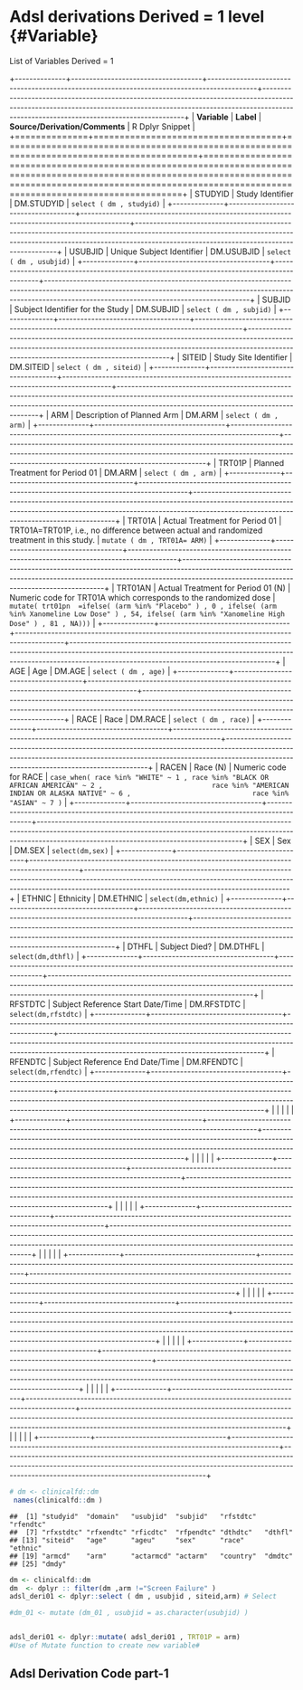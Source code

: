 # Adsl derivations Derived = 1 level {#Variable}

List of Variables Derived = 1

+--------------+------------------------------------+-------------------------------------------------------------------------------------------+--------------------------------------------------------------------------------------------------------------------------------------------------------------------------------------------------------------------+
| **Variable** | **Label**                          | **Source/Derivation/Comments**                                                            | R Dplyr Snippet                                                                                                                                                                                                    |
+==============+====================================+===========================================================================================+====================================================================================================================================================================================================================+
| STUDYID      | Study Identifier                   | DM.STUDYID                                                                                | `select ( dm , studyid)`                                                                                                                                                                                           |
+--------------+------------------------------------+-------------------------------------------------------------------------------------------+--------------------------------------------------------------------------------------------------------------------------------------------------------------------------------------------------------------------+
| USUBJID      | Unique Subject Identifier          | DM.USUBJID                                                                                | `select ( dm , usubjid)`                                                                                                                                                                                           |
+--------------+------------------------------------+-------------------------------------------------------------------------------------------+--------------------------------------------------------------------------------------------------------------------------------------------------------------------------------------------------------------------+
| SUBJID       | Subject Identifier for the Study   | DM.SUBJID                                                                                 | `select ( dm , subjid)`                                                                                                                                                                                            |
+--------------+------------------------------------+-------------------------------------------------------------------------------------------+--------------------------------------------------------------------------------------------------------------------------------------------------------------------------------------------------------------------+
| SITEID       | Study Site Identifier              | DM.SITEID                                                                                 | `select ( dm , siteid)`                                                                                                                                                                                            |
+--------------+------------------------------------+-------------------------------------------------------------------------------------------+--------------------------------------------------------------------------------------------------------------------------------------------------------------------------------------------------------------------+
| ARM          | Description of Planned Arm         | DM.ARM                                                                                    | `select ( dm , arm)`                                                                                                                                                                                               |
+--------------+------------------------------------+-------------------------------------------------------------------------------------------+--------------------------------------------------------------------------------------------------------------------------------------------------------------------------------------------------------------------+
| TRT01P       | Planned Treatment for Period 01    | DM.ARM                                                                                    | `select ( dm , arm)`                                                                                                                                                                                               |
+--------------+------------------------------------+-------------------------------------------------------------------------------------------+--------------------------------------------------------------------------------------------------------------------------------------------------------------------------------------------------------------------+
| TRT01A       | Actual Treatment for Period 01     | TRT01A=TRT01P, i.e., no difference between actual and randomized treatment in this study. | `mutate ( dm , TRT01A= ARM)`                                                                                                                                                                                       |
+--------------+------------------------------------+-------------------------------------------------------------------------------------------+--------------------------------------------------------------------------------------------------------------------------------------------------------------------------------------------------------------------+
| TRT01AN      | Actual Treatment for Period 01 (N) | Numeric code for TRT01A which corresponds to the randomized dose                          | `mutate( trt01pn  =ifelse( (arm %in% "Placebo" ) , 0 , ifelse( (arm %in% Xanomeline Low Dose" ) , 54, ifelse( (arm %in% "Xanomeline High Dose" ) , 81 , NA)))`                                                     |
+--------------+------------------------------------+-------------------------------------------------------------------------------------------+--------------------------------------------------------------------------------------------------------------------------------------------------------------------------------------------------------------------+
| AGE          | Age                                | DM.AGE                                                                                    | `select ( dm , age)`                                                                                                                                                                                               |
+--------------+------------------------------------+-------------------------------------------------------------------------------------------+--------------------------------------------------------------------------------------------------------------------------------------------------------------------------------------------------------------------+
| RACE         | Race                               | DM.RACE                                                                                   | `select ( dm , race)`                                                                                                                                                                                              |
+--------------+------------------------------------+-------------------------------------------------------------------------------------------+--------------------------------------------------------------------------------------------------------------------------------------------------------------------------------------------------------------------+
| RACEN        | Race (N)                           | Numeric code for RACE                                                                     | `case_when( race %in% "WHITE" ~ 1 , race %in% "BLACK OR AFRICAN AMERICAN" ~ 2 ,                           race %in% "AMERICAN INDIAN OR ALASKA NATIVE" ~ 6 ,                              race %in% "ASIAN" ~ 7 )` |
+--------------+------------------------------------+-------------------------------------------------------------------------------------------+--------------------------------------------------------------------------------------------------------------------------------------------------------------------------------------------------------------------+
| SEX          | Sex                                | DM.SEX                                                                                    | `select(dm,sex)`                                                                                                                                                                                                   |
+--------------+------------------------------------+-------------------------------------------------------------------------------------------+--------------------------------------------------------------------------------------------------------------------------------------------------------------------------------------------------------------------+
| ETHNIC       | Ethnicity                          | DM.ETHNIC                                                                                 | `select(dm,ethnic)`                                                                                                                                                                                                |
+--------------+------------------------------------+-------------------------------------------------------------------------------------------+--------------------------------------------------------------------------------------------------------------------------------------------------------------------------------------------------------------------+
| DTHFL        | Subject Died?                      | DM.DTHFL                                                                                  | `select(dm,dthfl)`                                                                                                                                                                                                 |
+--------------+------------------------------------+-------------------------------------------------------------------------------------------+--------------------------------------------------------------------------------------------------------------------------------------------------------------------------------------------------------------------+
| RFSTDTC      | Subject Reference Start Date/Time  | DM.RFSTDTC                                                                                | `select(dm,rfstdtc)`                                                                                                                                                                                               |
+--------------+------------------------------------+-------------------------------------------------------------------------------------------+--------------------------------------------------------------------------------------------------------------------------------------------------------------------------------------------------------------------+
| RFENDTC      | Subject Reference End Date/Time    | DM.RFENDTC                                                                                | `select(dm,rfendtc)`                                                                                                                                                                                               |
+--------------+------------------------------------+-------------------------------------------------------------------------------------------+--------------------------------------------------------------------------------------------------------------------------------------------------------------------------------------------------------------------+
|              |                                    |                                                                                           |                                                                                                                                                                                                                    |
+--------------+------------------------------------+-------------------------------------------------------------------------------------------+--------------------------------------------------------------------------------------------------------------------------------------------------------------------------------------------------------------------+
|              |                                    |                                                                                           |                                                                                                                                                                                                                    |
+--------------+------------------------------------+-------------------------------------------------------------------------------------------+--------------------------------------------------------------------------------------------------------------------------------------------------------------------------------------------------------------------+
|              |                                    |                                                                                           |                                                                                                                                                                                                                    |
+--------------+------------------------------------+-------------------------------------------------------------------------------------------+--------------------------------------------------------------------------------------------------------------------------------------------------------------------------------------------------------------------+
|              |                                    |                                                                                           |                                                                                                                                                                                                                    |
+--------------+------------------------------------+-------------------------------------------------------------------------------------------+--------------------------------------------------------------------------------------------------------------------------------------------------------------------------------------------------------------------+
|              |                                    |                                                                                           |                                                                                                                                                                                                                    |
+--------------+------------------------------------+-------------------------------------------------------------------------------------------+--------------------------------------------------------------------------------------------------------------------------------------------------------------------------------------------------------------------+
|              |                                    |                                                                                           |                                                                                                                                                                                                                    |
+--------------+------------------------------------+-------------------------------------------------------------------------------------------+--------------------------------------------------------------------------------------------------------------------------------------------------------------------------------------------------------------------+
|              |                                    |                                                                                           |                                                                                                                                                                                                                    |
+--------------+------------------------------------+-------------------------------------------------------------------------------------------+--------------------------------------------------------------------------------------------------------------------------------------------------------------------------------------------------------------------+
|              |                                    |                                                                                           |                                                                                                                                                                                                                    |
+--------------+------------------------------------+-------------------------------------------------------------------------------------------+--------------------------------------------------------------------------------------------------------------------------------------------------------------------------------------------------------------------+


```r
# dm <- clinicalfd::dm 
 names(clinicalfd::dm )
```

```
##  [1] "studyid"  "domain"   "usubjid"  "subjid"   "rfstdtc"  "rfendtc" 
##  [7] "rfxstdtc" "rfxendtc" "rficdtc"  "rfpendtc" "dthdtc"   "dthfl"   
## [13] "siteid"   "age"      "ageu"     "sex"      "race"     "ethnic"  
## [19] "armcd"    "arm"      "actarmcd" "actarm"   "country"  "dmdtc"   
## [25] "dmdy"
```

```r
dm <- clinicalfd::dm
dm  <- dplyr :: filter(dm ,arm !="Screen Failure" )
adsl_deri01 <- dplyr::select ( dm , usubjid , siteid,arm) # Select 

#dm_01 <- mutate (dm_01 , usubjid = as.character(usubjid) )


adsl_deri01 <- dplyr::mutate( adsl_deri01 , TRT01P = arm) 
#Use of Mutate function to create new variable#
```

## Adsl Derivation Code part-1




